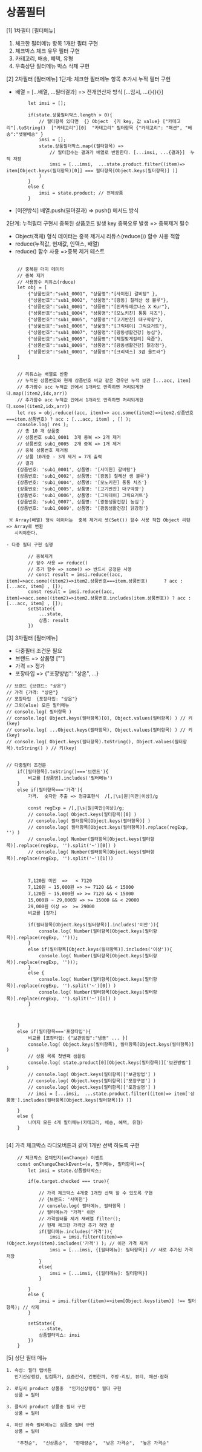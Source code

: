 # 상품필터
[1] 1차필터 [필터메뉴]
1. 체크한 필터메뉴 항목 1개만 필터 구현
2. 체크박스 체크 유무 필터 구현
3. 카테고리, 배송, 혜택, 유형
4. 우측상단 필터메뉴 박스 삭제 구현

[2] 2차필터 [필터메뉴]
1단계: 체크한 필터메뉴 항목 추가시 누적 필터 구현  
   - 배열 = [...배열, ...필터결과]  => 전개연산자 방식  [...임시, ...{}{}{}]
```JS
        let imsi = [];

        if(state.상품필터박스.length > 0){ 
            // 필터항목 있다면  {} Object  {키 key, 값 value} ["카테고리"].toString()  ["카테고리"][0]  "카테고리" 필터항목 {"카테고리": "패션", "배송":"샛별배송" }
            imsi = [];
            state.상품필터박스.map((필터항목) =>   
                // 필터함수는 결과가 배열로 반환한다. [...imsi, ...{결과}]  누적 저장
                imsi = [...imsi,  ...state.product.filter((item)=> item[Object.keys(필터항목)[0]] === 필터항목[Object.keys(필터항목)] )]    
            )           
        }
        else {
            imsi = state.product; // 전체상품
        }

```   
   - [이전방식] 배열.push(필텨결과) => push() 메서드 방식



   
2단계: 누적필터 구현시 중복된 상품코드 발생 key  중복오류 발생 => 중복제거 필수
   - Object(객체) 형식 데이터는 중복 제거시 리듀스(reduce()) 함수 사용 적합
   - reduce(누적값, 현재값, 인덱스, 배열)
   - reduce() 함수 사용 =>중복 제거 테스트

```JS

    // 중복된 더미 데이터
    // 중복 제거
    // 사용함수 리듀스(rduce)
    let obj = [
        {"상품번호":"sub1_0001", "상품명":"[사미헌] 갈비탕" },
        {"상품번호":"sub1_0002", "상품명":"[광동] 칠레산 생 블루"},
        {"상품번호":"sub1_0001", "상품명":"[핀카듀에르나스 X Kur"},
        {"상품번호":"sub1_0004", "상품명":"[모노키친] 통통 치즈"},
        {"상품번호":"sub1_0005", "상품명":"[고기반찬] 대구막창"},
        {"상품번호":"sub1_0006", "상품명":"[그릭데이] 그릭요거트"},
        {"상품번호":"sub1_0007", "상품명":"[광동생활건강] 농심"},
        {"상품번호":"sub1_0005", "상품명":"[제일맞게컬리] 육즙"},
        {"상품번호":"sub1_0009", "상품명":"[광동생활건강] 닭강정"},
        {"상품번호":"sub1_0001", "상품명":"[크리넥스] 3겹 울트라"}
    ]


    // 리듀스는 배열로 반환 
    // 누적된 상품번호와 현재 상품번호 비교 같은 경우만 누적 보관 [...acc, item]
    // 추가함수 acc 누적값 안에서 1개라도 만족하면 처리되게한다.map((item2,idx,arr))
    // 추가함수 acc 누적값 안에서 1개라도 만족하면 처리되게한다.some((item2,idx,arr))
    let res = obj.reduce((acc, item)=> acc.some((item2)=>item2.상품번호===item.상품번호) ? acc : [...acc, item] , [] );
    console.log( res );
    // 총 10 개 상품중
    // 상품번호 sub1_0001  3개 중복 => 2개 제거
    // 상품번호 sub1_0005  2개 중복 => 1개 제거
    // 중복 상품번호 제거됨
    // 상품 10개중 - 3개 제거 = 7개 출력
    // 결과
    {상품번호: 'sub1_0001', 상품명: '[사미헌] 갈비탕'}
    {상품번호: 'sub1_0002', 상품명: '[광동] 칠레산 생 블루'}
    {상품번호: 'sub1_0004', 상품명: '[모노키친] 통통 치즈'}
    {상품번호: 'sub1_0005', 상품명: '[고기반찬] 대구막창'}
    {상품번호: 'sub1_0006', 상품명: '[그릭데이] 그릭요거트'}
    {상품번호: 'sub1_0007', 상품명: '[광동생활건강] 농심'}
    {상품번호: 'sub1_0009', 상품명: '[광동생활건강] 닭강정'}

```
     ※ Array(배열) 형식 데이터는  중복 제거시 셋(Set()) 함수 사용 적합 Object 리턴 => Array로 변환 
       시켜야한다.
    
    - 다중 필터 구현 실행

```JS
        // 중복제거
        // 함수 사용 => reduce()
        // 추가 함수 => some() => 반드시 긍정문 사용
        // const result = imsi.reduce((acc, item)=>acc.some((item2)=>item2.상품번호===item.상품번호)      ? acc : [...acc, item] , []);
        const result = imsi.reduce((acc, item)=>acc.some((item2)=>item2.상품번호.includes(item.상품번호)) ? acc : [...acc, item] , []);
        setState({
            ...state,
            상품: result
        })
```

[3] 3차필터 [필터메뉴]
   - 다중필터 조건문 필요 
   - 브랜드 => 상품명 [""]
   - 가격 => 정가
   - 포장타입 => {"포장방법": "상온", ...}


```JS
// 브랜드 {브랜드: "상온"}
// 갸격 {갸격: "상온"}
// 포장타입  {포장타입: "상온"}
// 그외(else) 모든 필터메뉴
// console.log( 필터항목 )
// console.log( Object.keys(필터항목)[0], Object.values(필터항목) ) // 키(key)
// console.log( ...Object.keys(필터항목), Object.values(필터항목) ) // 키(key)
// console.log( Object.keys(필터항목).toString(), Object.values(필터항목).toString() ) // 키(key)
                

// 다중필터 조건문
    if([필터항목].toString()==='브랜드'){
        비교를 [상품명].includes('필터메뉴')  
    }
    else if(필터항목==='가격'){
        가격.  숫자만 추출 => 정규표현식  /[,|\s|원|미만|이상]/g

        const regExp = /[,|\s|원|미만|이상]/g; 
        // console.log( Object.keys(필터항목)[0] )
        // console.log( 필터항목[Object.keys(필터항목)] )
        // console.log( 필터항목[Object.keys(필터항목)].replace(regExp, '') )
        // console.log( Number(필터항목[Object.keys(필터항목)].replace(regExp, '').split('~')[0]) )
        // console.log( Number(필터항목[Object.keys(필터항목)].replace(regExp, '').split('~')[1]))



        7,120원 미만  =>   < 7120
        7,120원 ~ 15,000원 => >= 7120 && < 15000  
        7,120원 ~ 15,000원 => >= 7120 && < 15000
        15,000원 ~ 29,000원 => >= 15000 && < 29000
        29,000원 이상 =>  >= 29000
        비교를 [정가] 

        if(필터항목[Object.keys(필터항목)].includes('미만')){
            console.log( Number(필터항목[Object.keys(필터항목)].replace(regExp, '')));
        }                    
        else if(필터항목[Object.keys(필터항목)].includes('이상')){
            console.log( Number(필터항목[Object.keys(필터항목)].replace(regExp, '')));
        }
        else {
            console.log( Number(필터항목[Object.keys(필터항목)].replace(regExp, '').split('~')[0]) )
            console.log( Number(필터항목[Object.keys(필터항목)].replace(regExp, '').split('~')[1]) )
        }



    }
    else if(필터항목==='포장타입'){
        비교를 [포장타입: {"보관방법":"냉동" ... }]
        console.log( Object.keys(필터항목), 필터항목[Object.keys(필터항목)]  )
        // 상품 목록 첫번째 샘플링
        console.log( state.product[0][Object.keys(필터항목)]['보관방법']  )
        // console.log( Object.keys(필터항목)['보관방법'] )
        // console.log( Object.keys(필터항목)['포장구분'] )
        // console.log( Object.keys(필터항목)['포장설명'] )
        // imsi = [...imsi,  ...state.product.filter((item)=> item['상품명'].includes(필터항목[Object.keys(필터항목)]) )]    

    }
    else {
        나머지 모든 4개 필터메뉴(카테고리, 배송, 혜택, 유형)
    }


```

[4] 가격 체크박스 라디오버튼과 같이 1개반 선택 하도록 구현

```JS
    // 체크박스 온체인지(onChange) 이벤트
    const onChangeCheckEvent=(e, 필터메뉴, 필터항목)=>{
        let imsi = state.상품필터박스;

        if(e.target.checked === true){
            
            // 가격 체크박스 4개중 1개만 선택 할 수 있도록 구현
            // {브랜드: '사미헌'}
            // console.log( 필터메뉴, 필터항목 )
            // 필터메뉴가 "가격" 이면
            // 가격필터를 제거 재배열 filter();
            // 현재 체크한 가격만 추가 하면 끝
            if(필터메뉴.includes('가격')){
                imsi = imsi.filter((item)=> !Object.keys(item).includes('가격') ); // 이전 가격 제거               
                imsi = [...imsi, {[필터메뉴]: 필터항목}] // 새로 추가된 가격 저장
            }
            else{
                imsi = [...imsi, {[필터메뉴]: 필터항목}]
            }

        }
        else {
            imsi = imsi.filter((item)=>item[Object.keys(item)] !== 필터항목); // 삭제
        }

        setState({
            ...state,
            상품필터박스: imsi
        })
    }

```
[5] 상단 필터 메뉴

    1. 속성: 필터 탭버튼
       인기신상랭킹, 입점특가, 요즘간식, 간편한끼, 주방·리빙, 뷰티, 패션·잡화

    2. 로딩시 product 상품중  "인기신상랭킹" 필터 구현
       상품 = 필터

    3. 클릭시 product 상품중 필터 구현
       상품 = 필터

    4. 하단 좌측 필터메뉴는 상품중 필터 구현
       상품 = 필터

        "추천순",  "신상품순",  "판매량순",  "낮은 가격순",  "높은 가격순"